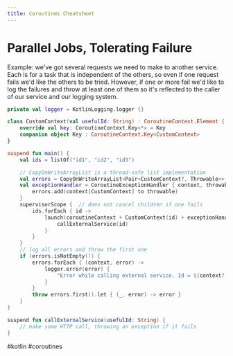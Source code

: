 ```yaml
---
title: Coroutines Cheatsheet
---
```

# Parallel Jobs, Tolerating Failure

Example: we've got several requests we need to make to another service. Each is for a task that is independent of the others, so even if one request fails we'd like the others to be tried. However, if one or more fail we'd like to log the failures and throw at least one of them so it's reflected to the caller of our service and our logging system.

```kotlin
private val logger = KotlinLogging.logger {}

class CustomContext(val usefulId: String) : CoroutineContext.Element {
    override val key: CoroutineContext.Key<*> = Key
    companion object Key : CoroutineContext.Key<CustomContext>
}

suspend fun main() {
    val ids = listOf("id1", "id2", "id3")

    // CopyOnWriteArrayList is a thread-safe list implementation
    val errors = CopyOnWriteArrayList<Pair<CustomContext?, Throwable>>()
    val exceptionHandler = CoroutineExceptionHandler { context, throwable ->
        errors.add(context[CustomContext] to throwable)
    }
    supervisorScope {  // does not cancel children if one fails
        ids.forEach { id ->
            launch(coroutineContext + CustomContext(id) + exceptionHandler) {
                callExternalService(id)
            }
        }
    }
    // log all errors and throw the first one
    if (errors.isNotEmpty()) {
        errors.forEach { (context, error) ->
            logger.error(error) {
                "Error while calling external service. Id = ${context?.usefulId}"
            }
        }
        throw errors.first().let { (_, error) -> error }
    }
}

suspend fun callExternalService(usefulId: String) {
    // make some HTTP call, throwing an exception if it fails
}
```

#kotlin #coroutines